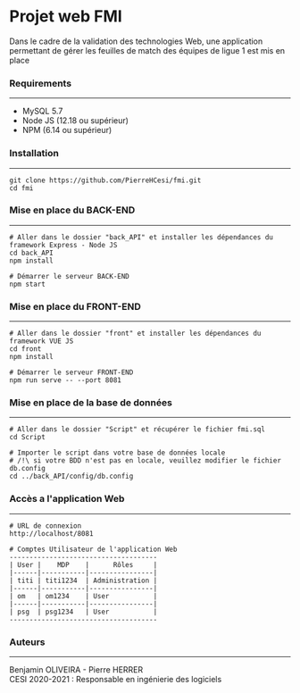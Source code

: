 # Projet web FMI

Dans le cadre de la validation des technologies Web,
une application permettant de gérer les feuilles de match des équipes de ligue 1 est mis en place 

### Requirements
---

- MySQL 5.7
- Node JS (12.18 ou supérieur)
- NPM (6.14 ou supérieur)

### Installation
---

```
git clone https://github.com/PierreHCesi/fmi.git
cd fmi
```

### Mise en place du BACK-END
---

```
# Aller dans le dossier "back_API" et installer les dépendances du framework Express - Node JS
cd back_API
npm install

# Démarrer le serveur BACK-END
npm start
```

### Mise en place du FRONT-END
---

```
# Aller dans le dossier "front" et installer les dépendances du framework VUE JS 
cd front
npm install

# Démarrer le serveur FRONT-END
npm run serve -- --port 8081
```

### Mise en place de la base de données
---

```
# Aller dans le dossier "Script" et récupérer le fichier fmi.sql 
cd Script

# Importer le script dans votre base de données locale
# /!\ si votre BDD n'est pas en locale, veuillez modifier le fichier db.config
cd ../back_API/config/db.config
```

### Accès a l'application Web
---

```
# URL de connexion
http://localhost/8081

# Comptes Utilisateur de l'application Web
-------------------------------------
| User |    MDP    |      Rôles     |
|------|-----------|----------------|
| titi | titi1234  | Administration |
|------|-----------|----------------|
| om   | om1234    | User           |
|------|-----------|----------------|
| psg  | psg1234   | User           |
-------------------------------------
```

### Auteurs 
---
Benjamin OLIVEIRA - Pierre HERRER\
CESI 2020-2021 : Responsable en ingénierie des logiciels
